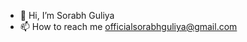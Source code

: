 - 👋 Hi, I’m Sorabh Guliya
- 📫 How to reach me officialsorabhguliya@gmail.com

<!---
Sorabh007/Sorabh007 is a ✨ special ✨ repository because its `README.md` (this file) appears on your GitHub profile.
You can click the Preview link to take a look at your changes.
--->
